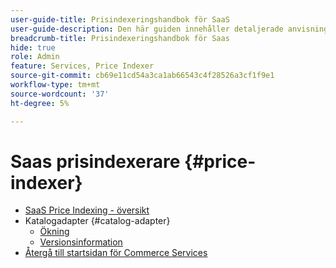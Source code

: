 ```yaml
---
user-guide-title: Prisindexeringshandbok för SaaS
user-guide-description: Den här guiden innehåller detaljerade anvisningar om hur du använder prisindexeraren för SaaS.
breadcrumb-title: Prisindexeringshandbok för Saas
hide: true
role: Admin
feature: Services, Price Indexer
source-git-commit: cb69e11cd54a3ca1ab66543c4f28526a3cf1f9e1
workflow-type: tm+mt
source-wordcount: '37'
ht-degree: 5%

---
```


# Saas prisindexerare {#price-indexer}

- [SaaS Price Indexing - översikt](price-indexing.md)
- Katalogadapter {#catalog-adapter}
   - [Ökning](catalog-adapter.md)
   - [Versionsinformation](release-notes.md)
- [Återgå till startsidan för Commerce Services](https://experienceleague.adobe.com/docs/commerce/user-guides/home.html)
